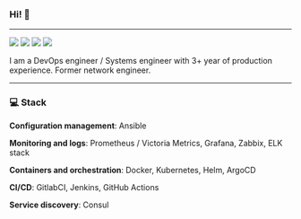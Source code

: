 ### Hi! 👋
---

<p align="left">
    <a href="https://twitter.com/etosamoe3"><img src="https://badgen.net/twitter/follow/etosamoe3?icon=twitter" /></a>
    <a href="https://t.me/etosamoe"><img src="https://badgen.net/badge/icon/%40etosamoe?icon=telegram&label=TG" /></a>
    <a href="https://etogeek.ru"><img src="https://badgen.net/badge/blog/etogeek.ru/green?icon=firefox" /></a>
    <a href="https://t.me/etogeek"><img src="https://badgen.net/badge/icon/%40etogeek?icon=telegram&label=TG" /></a>
</p>

I am a DevOps engineer / Systems engineer with 3+ year of production experience. Former network engineer.

---
### 💻 Stack

**Configuration management**: Ansible

**Monitoring and logs**: Prometheus / Victoria Metrics, Grafana, Zabbix, ELK stack

**Containers and orchestration**: Docker, Kubernetes, Helm, ArgoCD

**CI/CD**: GitlabCI, Jenkins, GitHub Actions

**Service discovery**: Consul
